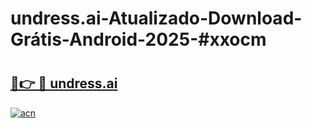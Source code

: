 # undress.ai-Atualizado-Download-Grátis-Android-2025-#xxocm

# <h2><a href="https://ainizakaria.my?title=undress.ai&ref=24M">🔗👉 🔴 undress.ai</a></h2>

[![acn](https://github.com/user-attachments/assets/0f9c940e-d8b0-45ae-aac7-cd30a18b3e1c)](https://ainizakaria.my?title=undress.ai&ref=24M)

